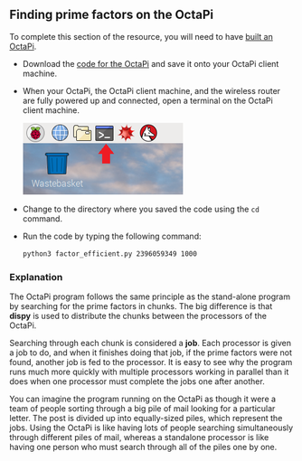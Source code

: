## Finding prime factors on the OctaPi

To complete this section of the resource, you will need to have [built an OctaPi](rpi-python-build-an-octapi).

- Download the [code for the OctaPi](resources/factor_efficient.py) and save it onto your OctaPi client machine.

- When your OctaPi, the OctaPi client machine, and the wireless router are fully powered up and connected, open a terminal on the OctaPi client machine.

    ![Open a terminal](images/terminal.png)

- Change to the directory where you saved the code using the `cd` command.

- Run the code by typing the following command:

    ```bash
    python3 factor_efficient.py 2396059349 1000
    ```

### Explanation

The OctaPi program follows the same principle as the stand-alone program by searching for the prime factors in chunks. The big difference is that **dispy** is used to distribute the chunks between the processors of the OctaPi.

Searching through each chunk is considered a **job**. Each processor is given a job to do, and when it finishes doing that job, if the prime factors were not found, another job is fed to the processor. It is easy to see why the program runs much more quickly with multiple processors working in parallel than it does when one processor must complete the jobs one after another.

You can imagine the program running on the OctaPi as though it were a team of people sorting through a big pile of mail looking for a particular letter. The post is divided up into equally-sized piles, which represent the jobs. Using the OctaPi is like having lots of people searching simultaneously through different piles of mail, whereas a standalone processor is like having one person who must search through all of the piles one by one.
